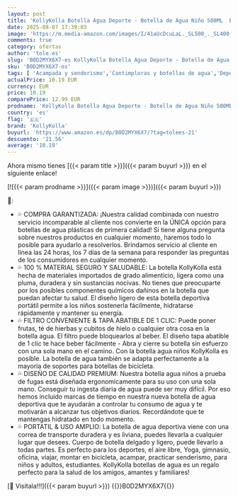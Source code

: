 ```yaml
---
layout: post
title: 'KollyKolla Botella Agua Deporte - Botella de Agua Niño 500ML  Botella de Agua Deportiva  Botella agua Gimnasio  sin BPA  Reutilizable  Garrafa Agua para Niño  Niña  Colegio  Guardería  Bicicleta'
date: 2025-08-07 17:39:03
image: 'https://m.media-amazon.com/images/I/41aUcDcuLaL._SL500_._SL400_.jpg'
comments: true
category: ofertas
author: 'tole.es'
slug: 'B0D2MYX6X7-es KollyKolla Botella Agua Deporte - Botella de Agua Niño...'
sku: 'B0D2MYX6X7-es'
tags: [ 'Acampada y senderismo','Cantimploras y botellas de agua','Deportes y aire libre','Hidratación de acampada y marcha','Ropa y equipamiento para ocio al aire libre','bicicleta','kollykolla','🇪🇸', ]
actualPrice: 10.19 EUR
currency: EUR
price: 10.19
comparePrice: 12.99 EUR
prodname: 'KollyKolla Botella Agua Deporte - Botella de Agua Niño 500ML  Botella de Agua Deportiva  Botella agua Gimnasio  sin BPA  Reutilizable  Garrafa Agua para Niño  Niña  Colegio  Guardería  Bicicleta'
country: 'es'
flag: '🇪🇸'
brand: 'KollyKolla'
buyurl: 'https://www.amazon.es/dp/B0D2MYX6X7/?tag=tolees-21'
descuento: '21.56'
average: '10.19'
---
```


Ahora mismo tienes [{{< param title >}}]({{< param buyurl >}}) en el siguiente enlace!

[![{{< param prodname >}}]({{< param image >}})]({{< param buyurl >}})

🔎:

- 💦 COMPRA GARANTIZADA: ¡Nuestra calidad combinada con nuestro servicio incomparable al cliente nos convierte en la ÚNICA opción para botellas de agua plásticas de primera calidad! Si tiene alguna pregunta sobre nuestros productos en cualquier momento, haremos todo lo posible para ayudarlo a resolverlos. Brindamos servicio al cliente en línea las 24 horas, los 7 días de la semana para responder las preguntas de los consumidores en cualquier momento.
- 💦 100 % MATERIAL SEGURO Y SALUDABLE: La botella KollyKolla está hecha de materiales importados de grado alimenticio, ligera como una pluma, duradera y sin sustancias nocivas. No tienes que preocuparte por los posibles componentes químicos dañinos en la botella que puedan afectar tu salud. El diseño ligero de esta botella deportiva portátil permite a los niños sostenerla fácilmente, hidratarse rápidamente y mantener su energía.
- 💦 FILTRO CONVENIENTE & TAPA ABATIBLE DE 1 CLIC: Puede poner frutas, té de hierbas y cubitos de hielo o cualquier otra cosa en la botella agua. El filtro puede bloquearlos al beber. El diseño tapa abatible de 1 clic te hace beber fácilmente - Abra y cierre su botella sin esfuerzo con una sola mano en el camino. Con la botella agua niños KollyKolla es posible. La botella de agua también se adapta perfectamente a la mayoría de soportes para botellas de bicicleta.
- 💦 DISEÑO DE CALIDAD PREMIUM: Nuestra botella agua niños a prueba de fugas está diseñada ergonomicamente para su uso con una sola mano. Conseguir tu ingesta diaria de agua puede ser muy difícil. Por eso hemos incluido marcas de tiempo en nuestra nueva botella de agua deportiva que te ayudarán a controlar tu consumo de agua y te motivarán a alcanzar tus objetivos diarios. Recordándote que te mantengas hidratado en todo momento.
- 💦 PORTATIL & USO AMPLIO: La botella de agua deportiva viene con una correa de transporte duradera y es liviana, puedes llevarla a cualquier lugar que desees. Cuerpo de botella delgado y ligero, puede llevarlo a todas partes. Es perfecto para los deportes, el aire libre, Yoga, gimnasio, oficina, viajar, montar en bicicleta, acampar, practicar senderismo, para niños y adultos, estudiantes. KollyKolla botellas de agua es un regalo perfecto para la salud de los amigos, amantes y familiares!

[🛒 Visítala!!!]({{< param buyurl >}})
{{<world>}}B0D2MYX6X7{{</world>}}
